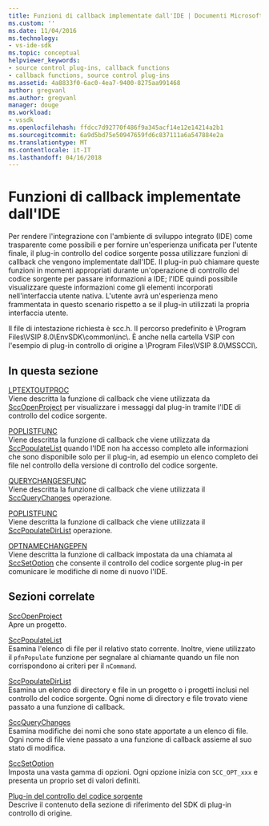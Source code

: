 ```yaml
---
title: Funzioni di callback implementate dall'IDE | Documenti Microsoft
ms.custom: ''
ms.date: 11/04/2016
ms.technology:
- vs-ide-sdk
ms.topic: conceptual
helpviewer_keywords:
- source control plug-ins, callback functions
- callback functions, source control plug-ins
ms.assetid: 4a8833f0-6ac0-4ea7-9400-8275aa991468
author: gregvanl
ms.author: gregvanl
manager: douge
ms.workload:
- vssdk
ms.openlocfilehash: ffdcc7d92770f486f9a345acf14e12e14214a2b1
ms.sourcegitcommit: 6a9d5bd75e50947659fd6c837111a6a547884e2a
ms.translationtype: MT
ms.contentlocale: it-IT
ms.lasthandoff: 04/16/2018
---
```

# <a name="callback-functions-implemented-by-the-ide"></a>Funzioni di callback implementate dall'IDE
Per rendere l'integrazione con l'ambiente di sviluppo integrato (IDE) come trasparente come possibili e per fornire un'esperienza unificata per l'utente finale, il plug-in controllo del codice sorgente possa utilizzare funzioni di callback che vengono implementate dall'IDE. Il plug-in può chiamare queste funzioni in momenti appropriati durante un'operazione di controllo del codice sorgente per passare informazioni a IDE; l'IDE quindi possibile visualizzare queste informazioni come gli elementi incorporati nell'interfaccia utente nativa. L'utente avrà un'esperienza meno frammentata in questo scenario rispetto a se il plug-in utilizzati la propria interfaccia utente.  
  
 Il file di intestazione richiesta è scc.h. Il percorso predefinito è \Program Files\VSIP 8.0\EnvSDK\common\inc\\. È anche nella cartella VSIP con l'esempio di plug-in controllo di origine a \Program Files\VSIP 8.0\MSSCCI\\.  
  
## <a name="in-this-section"></a>In questa sezione  
 [LPTEXTOUTPROC](../extensibility/lptextoutproc.md)  
 Viene descritta la funzione di callback che viene utilizzata da [SccOpenProject](../extensibility/sccopenproject-function.md) per visualizzare i messaggi dal plug-in tramite l'IDE di controllo del codice sorgente.  
  
 [POPLISTFUNC](../extensibility/poplistfunc.md)  
 Viene descritta la funzione di callback che viene utilizzata da [SccPopulateList](../extensibility/sccpopulatelist-function.md) quando l'IDE non ha accesso completo alle informazioni che sono disponibile solo per il plug-in, ad esempio un elenco completo dei file nel controllo della versione di controllo del codice sorgente.  
  
 [QUERYCHANGESFUNC](../extensibility/querychangesfunc.md)  
 Viene descritta la funzione di callback che viene utilizzata il [SccQueryChanges](../extensibility/sccquerychanges-function.md) operazione.  
  
 [POPLISTFUNC](../extensibility/popdirlistfunc.md)  
 Viene descritta la funzione di callback che viene utilizzata il [SccPopulateDirList](../extensibility/sccpopulatedirlist-function.md) operazione.  
  
 [OPTNAMECHANGEPFN](../extensibility/optnamechangepfn.md)  
 Viene descritta la funzione di callback impostata da una chiamata al [SccSetOption](../extensibility/sccsetoption-function.md) che consente il controllo del codice sorgente plug-in per comunicare le modifiche di nome di nuovo l'IDE.  
  
## <a name="related-sections"></a>Sezioni correlate  
 [SccOpenProject](../extensibility/sccopenproject-function.md)  
 Apre un progetto.  
  
 [SccPopulateList](../extensibility/sccpopulatelist-function.md)  
 Esamina l'elenco di file per il relativo stato corrente. Inoltre, viene utilizzato il `pfnPopulate` funzione per segnalare al chiamante quando un file non corrispondono ai criteri per il `nCommand`.  
  
 [SccPopulateDirList](../extensibility/sccpopulatedirlist-function.md)  
 Esamina un elenco di directory e file in un progetto o i progetti inclusi nel controllo del codice sorgente. Ogni nome di directory e file trovato viene passato a una funzione di callback.  
  
 [SccQueryChanges](../extensibility/sccquerychanges-function.md)  
 Esamina modifiche dei nomi che sono state apportate a un elenco di file. Ogni nome di file viene passato a una funzione di callback assieme al suo stato di modifica.  
  
 [SccSetOption](../extensibility/sccsetoption-function.md)  
 Imposta una vasta gamma di opzioni. Ogni opzione inizia con `SCC_OPT_xxx` e presenta un proprio set di valori definiti.  
  
 [Plug-in del controllo del codice sorgente](../extensibility/source-control-plug-ins.md)  
 Descrive il contenuto della sezione di riferimento del SDK di plug-in controllo di origine.